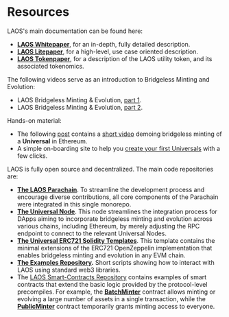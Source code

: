 # Resources

LAOS's main documentation can be found here:

* [**LAOS Whitepaper**](https://github.com/freeverseio/laos-whitepaper/blob/main/laos.pdf), for an in-depth, fully detailed description.
* [**LAOS Litepaper**](https://spaces.gorengine.com/laos/LAOS_litepaper.pdf), for a high-level, use case oriented description.
* [**LAOS Tokenpaper**](https://laos.gitbook.io/laos-whitepaper/), for a description of the LAOS utility token, and its associated tokenomics.

The following videos serve as an introduction to Bridgeless Minting and Evolution:

* LAOS Bridgeless Minting & Evolution, [part 1](https://www.youtube.com/watch?v=UU63SU6s0sY).
* LAOS Bridgeless Minting & Evolution, [part 2](https://www.youtube.com/watch?v=yDoEp7mFlTg).

Hands-on material:

* The following [post](https://medium.com/laosnetwork/bridgeless-minting-on-ethereum-polygon-and-other-chains-ae69a4b6a91e) contains a [short video](https://www.youtube.com/watch?v=MIe3nsjQIYA) demoing bridgeless minting of a **Universal** in Ethereum.
* A simple on-boarding site to help you [create your first Universals](https://apps.klaos.io/) with a few clicks.&#x20;

LAOS is fully open source and decentralized. The main code repositories are:

* [**The LAOS Parachain**](https://github.com/freeverseio/laos#the-laos-parachain-monorepo). To streamline the development process and encourage diverse contributions, all core components of the Parachain were integrated in this single monorepo.
* [**The Universal Node**](https://github.com/freeverseio/laos-universal-node). This node streamlines the integration process for DApps aiming to incorporate bridgeless minting and evolution across various chains, including Ethereum, by merely adjusting the RPC endpoint to connect to the relevant Universal Nodes.
* [**The Universal ERC721 Solidity Templates**](https://github.com/freeverseio/laos-erc721). This template contains the minimal extensions of the ERC721 OpenZeppelin implementation that enables bridgeless minting and evolution in any EVM chain.
* [**The Examples Repository**](https://github.com/freeverseio/laos-examples)**.** Short scripts showing how to interact with LAOS using standard web3 libraries.
* The [LAOS Smart-Contracts Repository](https://github.com/freeverseio/laos-smart-contracts) contains examples of smart contracts that extend the basic logic provided by the protocol-level precompiles. For example, the [**BatchMinter**](https://github.com/freeverseio/laos-smart-contracts/tree/main/batch-minter) contract allows minting or evolving a large number of assets in a single transaction, while the [**PublicMinter**](https://github.com/freeverseio/laos-smart-contracts/tree/main/public-minter) contract temporarily grants minting access to everyone.

